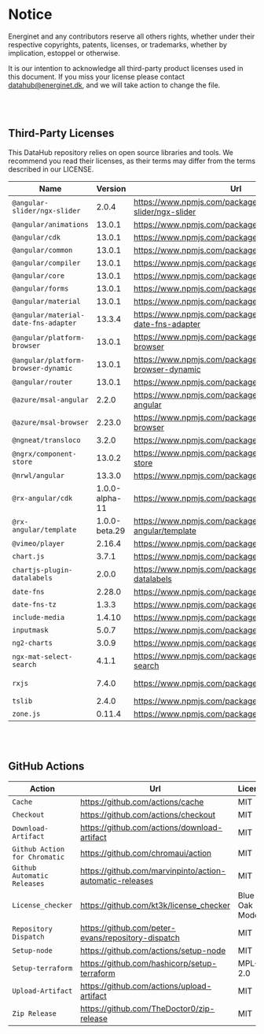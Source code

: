 # Notice

Energinet and any contributors reserve all others rights, whether under their respective copyrights, patents, licenses, or trademarks, whether by implication, estoppel or otherwise.

It is our intention to acknowledge all third-party product licenses used in this document. If you miss your license please contact datahub@energinet.dk, and we will take action to change the file.

<br>
<br>

## Third-Party Licenses

This DataHub repository relies on open source libraries and tools. We recommend you read their licenses, as their terms may differ from the terms described in our LICENSE.

| Name                                 | Version        | Url                                                                | License    |
| ------------------------------------ | -------------- | ------------------------------------------------------------------ | ---------- |
| `@angular-slider/ngx-slider`         | 2.0.4          | <https://www.npmjs.com/package/@angular-slider/ngx-slider>         | MIT        |
| `@angular/animations`                | 13.0.1         | <https://www.npmjs.com/package/@angular/animations>                | MIT        |
| `@angular/cdk`                       | 13.0.1         | <https://www.npmjs.com/package/@angular/cdk>                       | MIT        |
| `@angular/common`                    | 13.0.1         | <https://www.npmjs.com/package/@angular/common>                    | MIT        |
| `@angular/compiler`                  | 13.0.1         | <https://www.npmjs.com/package/@angular/compiler>                  | MIT        |
| `@angular/core`                      | 13.0.1         | <https://www.npmjs.com/package/@angular/core>                      | MIT        |
| `@angular/forms`                     | 13.0.1         | <https://www.npmjs.com/package/@angular/forms>                     | MIT        |
| `@angular/material`                  | 13.0.1         | <https://www.npmjs.com/package/@angular/material>                  | MIT        |
| `@angular/material-date-fns-adapter` | 13.3.4         | <https://www.npmjs.com/package/@angular/material-date-fns-adapter> | MIT        |
| `@angular/platform-browser`          | 13.0.1         | <https://www.npmjs.com/package/@angular/platform-browser>          | MIT        |
| `@angular/platform-browser-dynamic`  | 13.0.1         | <https://www.npmjs.com/package/@angular/platform-browser-dynamic>  | MIT        |
| `@angular/router`                    | 13.0.1         | <https://www.npmjs.com/package/@angular/router>                    | MIT        |
| `@azure/msal-angular`                | 2.2.0          | <https://www.npmjs.com/package/@azure/msal-angular>                | MIT        |
| `@azure/msal-browser`                | 2.23.0         | <https://www.npmjs.com/package/@azure/msal-browser>                | MIT        |
| `@ngneat/transloco`                  | 3.2.0          | <https://www.npmjs.com/package/@ngneat/transloco>                  | MIT        |
| `@ngrx/component-store`              | 13.0.2         | <https://www.npmjs.com/package/@ngrx/component-store>              | MIT        |
| `@nrwl/angular`                      | 13.3.0         | <https://www.npmjs.com/package/@nrwl/angular>                      | MIT        |
| `@rx-angular/cdk`                    | 1.0.0-alpha-11 | <https://www.npmjs.com/package/@rx-angular/cdk>                    | MIT        |
| `@rx-angular/template`               | 1.0.0-beta.29  | <https://www.npmjs.com/package/@rx-angular/template>               | MIT        |
| `@vimeo/player`                      | 2.16.4         | <https://www.npmjs.com/package/@vimeo/player>                      | MIT        |
| `chart.js`                           | 3.7.1          | <https://www.npmjs.com/package/chart.js>                           | MIT        |
| `chartjs-plugin-datalabels`          | 2.0.0          | <https://www.npmjs.com/package/chartjs-plugin-datalabels>          | MIT        |
| `date-fns`                           | 2.28.0         | <https://www.npmjs.com/package/date-fns>                           | MIT        |
| `date-fns-tz`                        | 1.3.3          | <https://www.npmjs.com/package/date-fns-tz>                        | MIT        |
| `include-media`                      | 1.4.10         | <https://www.npmjs.com/package/include-media>                      | MIT        |
| `inputmask`                          | 5.0.7          | <https://www.npmjs.com/package/inputmask>                          | MIT        |
| `ng2-charts`                         | 3.0.9          | <https://www.npmjs.com/package/ng2-charts>                         | ISC        |
| `ngx-mat-select-search`              | 4.1.1          | <https://www.npmjs.com/package/ngx-mat-select-search>              | MIT        |
| `rxjs`                               | 7.4.0          | <https://www.npmjs.com/package/rxjs>                               | Apache-2.0 |
| `tslib`                              | 2.4.0          | <https://www.npmjs.com/package/tslib>                              | 0BSD       |
| `zone.js`                            | 0.11.4         | <https://www.npmjs.com/package/zone.js>                            | MIT        |

<br>
<br>

## GitHub Actions

| Action                        | Url                                                        | License        |
| ----------------------------- | ---------------------------------------------------------- | -------------- |
| `Cache`                       | <https://github.com/actions/cache>                         | MIT            |
| `Checkout`                    | <https://github.com/actions/checkout>                      | MIT            |
| `Download-Artifact`           | <https://github.com/actions/download-artifact>             | MIT            |
| `Github Action for Chromatic` | <https://github.com/chromaui/action>                       | MIT            |
| `Github Automatic Releases`   | <https://github.com/marvinpinto/action-automatic-releases> | MIT            |
| `License_checker`             | <https://github.com/kt3k/license_checker>                  | Blue Oak Model |
| `Repository Dispatch`         | <https://github.com/peter-evans/repository-dispatch>       | MIT            |
| `Setup-node`                  | <https://github.com/actions/setup-node>                    | MIT            |
| `Setup-terraform`             | <https://github.com/hashicorp/setup-terraform>             | MPL-2.0        |
| `Upload-Artifact`             | <https://github.com/actions/upload-artifact>               | MIT            |
| `Zip Release`                 | <https://github.com/TheDoctor0/zip-release>                | MIT            |
